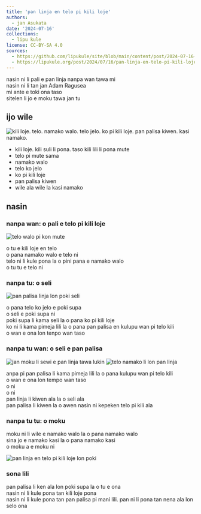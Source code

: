 ```yaml
---
title: 'pan linja en telo pi kili loje'
authors:
  - jan Asukata
date: '2024-07-16'
collections:
  - lipu kule
license: CC-BY-SA 4.0
sources:
  - https://github.com/lipukule/site/blob/main/content/post/2024-07-16-pan-linja-en-telo-pi-kili-loje.md
  - https://lipukule.org/post/2024/07/16/pan-linja-en-telo-pi-kili-loje/
---
```


nasin ni li pali e pan linja nanpa wan tawa mi  
nasin ni li tan jan Adam Ragusea  
mi ante e toki ona taso  
sitelen li jo e moku tawa jan tu  

## ijo wile

![kili loje. telo. namako walo. telo jelo. ko pi kili loje. pan palisa kiwen. kasi namako.](/images/panlinja/wan.jpg)

- kili loje. kili suli li pona. taso kili lili li pona mute
- telo pi mute sama
- namako walo
- telo ko jelo
- ko pi kili loje
- pan palisa kiwen
- wile ala wile la kasi namako

## nasin

### nanpa wan: o pali e telo pi kili loje

![telo walo pi kon mute](/images/panlinja/tu.jpg)

o tu e kili loje en telo  
o pana namako walo e telo ni  
telo ni li kule pona la o pini pana e namako walo  
o tu tu e telo ni  

### nanpa tu: o seli

![pan palisa linja lon poki seli](/images/panlinja/tu%20wan.jpg)

o pana telo ko jelo e poki supa  
o seli e poki supa ni  
poki supa li kama seli la o pana ko pi kili loje  
ko ni li kama pimeja lili la o pana pan palisa en kulupu wan pi telo kili  
o wan e ona lon tenpo wan taso  

### nanpa tu wan: o seli e pan palisa

![jan moku li sewi e pan linja tawa lukin](/images/panlinja/tu%20tu.jpg)
![telo namako li lon pan linja](/images/panlinja/luka.jpg)

anpa pi pan palisa li kama pimeja lili la o pana kulupu wan pi telo kili  
o wan e ona lon tempo wan taso  
o ni  
o ni  
pan linja li kiwen ala la o seli ala  
pan palisa li kiwen la o awen nasin ni kepeken telo pi kili ala  

### nanpa tu tu: o moku

moku ni li wile e namako walo la o pana namako walo  
sina jo e namako kasi la o pana namako kasi  
o moku a e moku ni  

![pan linja en telo pi kili loje lon poki](/images/panlinja/open.jpg)

### sona lili

pan palisa li ken ala lon poki supa la o tu e ona  
nasin ni li kule pona tan kili loje pona  
nasin ni li kule pona tan pan palisa pi mani lili. pan ni li pona tan nena ala lon selo ona  
